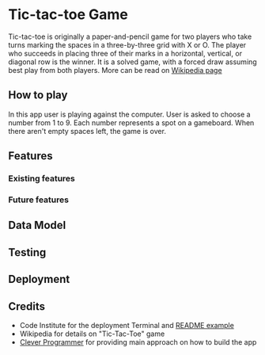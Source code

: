 # Tic-tac-toe Game
Tic-tac-toe is originally a  paper-and-pencil game for two players who take turns marking the spaces in a three-by-three grid with X or O. 
The player who succeeds in placing three of their marks in a horizontal, vertical, or diagonal row is the winner. 
It is a solved game, with a forced draw assuming best play from both players.
More can be read on [Wikipedia page](https://en.wikipedia.org/wiki/Tic-tac-toe)


## How to play 
In this app user is playing against the computer. User is asked to choose a number from 1 to 9. 
Each number represents a spot on a gameboard. 
When there aren't empty spaces left, the game is over.

## Features 
### Existing features 

### Future features 

## Data Model


## Testing 


## Deployment 


## Credits 

* Code Institute for the deployment Terminal and [README example](https://learn.codeinstitute.net/courses/course-v1:CodeInstitute+PE_PAGPPF+2021_Q2/courseware/b3378fc1159e43e3b70916fdefdfae51/605f34e006594dc4ae19f5e60ec75e2e/)
* Wikipedia for details on "Tic-Tac-Toe" game
* [Clever Programmer](https://www.youtube.com/watch?v=n2o8ckO-lfk) for providing main approach on how to build the app 

